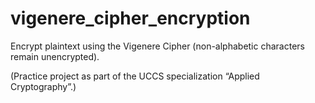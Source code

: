 # vigenere_cipher_encryption
Encrypt plaintext using the Vigenere Cipher (non-alphabetic characters remain unencrypted).

(Practice project as part of the UCCS specialization “Applied Cryptography”.)
